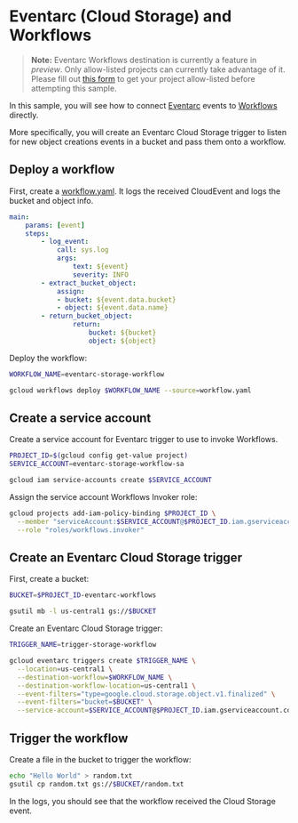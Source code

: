 # Eventarc (Cloud Storage) and Workflows

> **Note:** Eventarc Workflows destination is currently a feature in *preview*.
> Only allow-listed projects can currently take advantage of it. Please fill out
> [this form](https://docs.google.com/forms/d/e/1FAIpQLSdgwrSV8Y4xZv_tvI6X2JEGX1-ty9yizv3_EAOVHWVKXvDLEA/viewform?resourcekey=0-1ftfaZAk_IS2J61P6r1mSw)
> to get your project allow-listed before attempting this sample.

In this sample, you will see how to connect
[Eventarc](https://cloud.google.com/eventarc/docs) events to
[Workflows](https://cloud.google.com/workflows/docs) directly.

More specifically, you will create an Eventarc Cloud Storage trigger to listen
for new object creations events in a bucket and pass them onto a workflow.

## Deploy a workflow

First, create a [workflow.yaml](workflow.yaml). It logs the received
CloudEvent and logs the bucket and object info.

```yaml
main:
    params: [event]
    steps:
        - log_event:
            call: sys.log
            args:
                text: ${event}
                severity: INFO
        - extract_bucket_object:
            assign:
            - bucket: ${event.data.bucket}
            - object: ${event.data.name}
        - return_bucket_object:
                return:
                    bucket: ${bucket}
                    object: ${object}
```

Deploy the workflow:

```sh
WORKFLOW_NAME=eventarc-storage-workflow

gcloud workflows deploy $WORKFLOW_NAME --source=workflow.yaml
```

## Create a service account

Create a service account for Eventarc trigger to use to invoke Workflows.

```sh
PROJECT_ID=$(gcloud config get-value project)
SERVICE_ACCOUNT=eventarc-storage-workflow-sa

gcloud iam service-accounts create $SERVICE_ACCOUNT
```

Assign the service account Workflows Invoker role:

```sh
gcloud projects add-iam-policy-binding $PROJECT_ID \
  --member "serviceAccount:$SERVICE_ACCOUNT@$PROJECT_ID.iam.gserviceaccount.com" \
  --role "roles/workflows.invoker"
```

## Create an Eventarc Cloud Storage trigger

First, create a bucket:

```sh
BUCKET=$PROJECT_ID-eventarc-workflows

gsutil mb -l us-central1 gs://$BUCKET
```

Create an Eventarc Cloud Storage trigger:

```sh
TRIGGER_NAME=trigger-storage-workflow

gcloud eventarc triggers create $TRIGGER_NAME \
  --location=us-central1 \
  --destination-workflow=$WORKFLOW_NAME \
  --destination-workflow-location=us-central1 \
  --event-filters="type=google.cloud.storage.object.v1.finalized" \
  --event-filters="bucket=$BUCKET" \
  --service-account=$SERVICE_ACCOUNT@$PROJECT_ID.iam.gserviceaccount.com
```

## Trigger the workflow

Create a file in the bucket to trigger the workflow:

```sh
echo "Hello World" > random.txt
gsutil cp random.txt gs://$BUCKET/random.txt
```

In the logs, you should see that the workflow received the Cloud Storage event.
